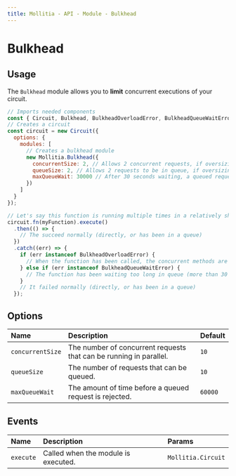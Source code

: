 ```yaml
---
title: Mollitia - API - Module - Bulkhead
---
```

# Bulkhead

<pg-bulkhead></pg-bulkhead>

## Usage

The `Bulkhead` module allows you to **limit** concurrent executions of your circuit.

``` javascript
// Imports needed components
const { Circuit, Bulkhead, BulkheadOverloadError, BulkheadQueueWaitError } = require('mollitia');
// Creates a circuit
const circuit = new Circuit({
  options: {
    modules: [
      // Creates a bulkhead module
      new Mollitia.Bulkhead({
        concurrentSize: 2, // Allows 2 concurrent requests, if oversizing, goes in a queue.
        queueSize: 2, // Allows 2 requests to be in queue, if oversizing, it will be rejected with a BulkheadOverloadError.
        maxQueueWait: 30000 // After 30 seconds waiting, a queued request will be rejected with a BulkheadQueueWaitError.
      })
    ]
  }
});

// Let's say this function is running multiple times in a relatively short amount of time
circuit.fn(myFunction).execute()
  .then(() => {
    // The succeed normally (directly, or has been in a queue)
  })
  .catch((err) => {
    if (err instanceof BulkheadOverloadError) {
      // When the function has been called, the concurrent methods are at maximum, and the queue is full.
    } else if (err instanceof BulkheadQueueWaitError) {
      // The function has been waiting too long in queue (more than 30 seconds).
    }
    // It failed normally (directly, or has been in a queue)
  });
```

## Options

| Name             | Description                                                        | Default |
|:-----------------|:-------------------------------------------------------------------|:--------|
| `concurrentSize` | The number of concurrent requests that can be running in parallel. | `10`    |
| `queueSize`      | The number of requests that can be queued.                         | `10`    |
| `maxQueueWait`   | The amount of time before a queued request is rejected.            | `60000` |

## Events

| Name       | Description                          | Params             |
|:-----------|:-------------------------------------|:-------------------|
| `execute`  | Called when the module is executed.  | `Mollitia.Circuit` |
